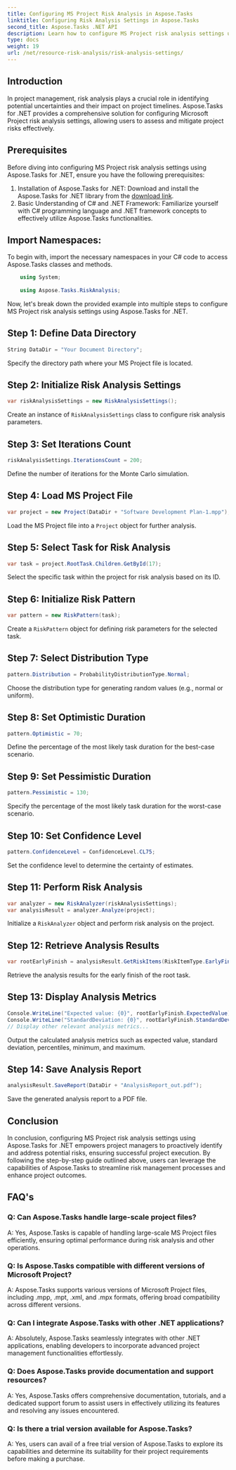 ```yaml
---
title: Configuring MS Project Risk Analysis in Aspose.Tasks
linktitle: Configuring Risk Analysis Settings in Aspose.Tasks
second_title: Aspose.Tasks .NET API
description: Learn how to configure MS Project risk analysis settings using Aspose.Tasks for .NET. Enhance project management efficiency with advanced risk assessment techniques.
type: docs
weight: 19
url: /net/resource-risk-analysis/risk-analysis-settings/
---
```

## Introduction
In project management, risk analysis plays a crucial role in identifying potential uncertainties and their impact on project timelines. Aspose.Tasks for .NET provides a comprehensive solution for configuring Microsoft Project risk analysis settings, allowing users to assess and mitigate project risks effectively.
## Prerequisites

Before diving into configuring MS Project risk analysis settings using Aspose.Tasks for .NET, ensure you have the following prerequisites:
1. Installation of Aspose.Tasks for .NET: Download and install the Aspose.Tasks for .NET library from the [download link](https://releases.aspose.com/tasks/net/).
2. Basic Understanding of C# and .NET Framework: Familiarize yourself with C# programming language and .NET framework concepts to effectively utilize Aspose.Tasks functionalities.

## Import Namespaces:
To begin with, import the necessary namespaces in your C# code to access Aspose.Tasks classes and methods.
```csharp
    using System;
    
    using Aspose.Tasks.RiskAnalysis;
```

Now, let's break down the provided example into multiple steps to configure MS Project risk analysis settings using Aspose.Tasks for .NET.
## Step 1: Define Data Directory
```csharp
String DataDir = "Your Document Directory";
```
Specify the directory path where your MS Project file is located.
## Step 2: Initialize Risk Analysis Settings
```csharp
var riskAnalysisSettings = new RiskAnalysisSettings();
```
Create an instance of `RiskAnalysisSettings` class to configure risk analysis parameters.
## Step 3: Set Iterations Count
```csharp
riskAnalysisSettings.IterationsCount = 200;
```
Define the number of iterations for the Monte Carlo simulation.
## Step 4: Load MS Project File
```csharp
var project = new Project(DataDir + "Software Development Plan-1.mpp");
```
Load the MS Project file into a `Project` object for further analysis.
## Step 5: Select Task for Risk Analysis
```csharp
var task = project.RootTask.Children.GetById(17);
```
Select the specific task within the project for risk analysis based on its ID.
## Step 6: Initialize Risk Pattern
```csharp
var pattern = new RiskPattern(task);
```
Create a `RiskPattern` object for defining risk parameters for the selected task.
## Step 7: Select Distribution Type
```csharp
pattern.Distribution = ProbabilityDistributionType.Normal;
```
Choose the distribution type for generating random values (e.g., normal or uniform).
## Step 8: Set Optimistic Duration
```csharp
pattern.Optimistic = 70;
```
Define the percentage of the most likely task duration for the best-case scenario.
## Step 9: Set Pessimistic Duration
```csharp
pattern.Pessimistic = 130;
```
Specify the percentage of the most likely task duration for the worst-case scenario.
## Step 10: Set Confidence Level
```csharp
pattern.ConfidenceLevel = ConfidenceLevel.CL75;
```
Set the confidence level to determine the certainty of estimates.
## Step 11: Perform Risk Analysis
```csharp
var analyzer = new RiskAnalyzer(riskAnalysisSettings);
var analysisResult = analyzer.Analyze(project);
```
Initialize a `RiskAnalyzer` object and perform risk analysis on the project.
## Step 12: Retrieve Analysis Results
```csharp
var rootEarlyFinish = analysisResult.GetRiskItems(RiskItemType.EarlyFinish).Get(project.RootTask);
```
Retrieve the analysis results for the early finish of the root task.
## Step 13: Display Analysis Metrics
```csharp
Console.WriteLine("Expected value: {0}", rootEarlyFinish.ExpectedValue);
Console.WriteLine("StandardDeviation: {0}", rootEarlyFinish.StandardDeviation);
// Display other relevant analysis metrics...
```
Output the calculated analysis metrics such as expected value, standard deviation, percentiles, minimum, and maximum.
## Step 14: Save Analysis Report
```csharp
analysisResult.SaveReport(DataDir + "AnalysisReport_out.pdf");
```
Save the generated analysis report to a PDF file.

## Conclusion
In conclusion, configuring MS Project risk analysis settings using Aspose.Tasks for .NET empowers project managers to proactively identify and address potential risks, ensuring successful project execution. By following the step-by-step guide outlined above, users can leverage the capabilities of Aspose.Tasks to streamline risk management processes and enhance project outcomes.
## FAQ's
### Q: Can Aspose.Tasks handle large-scale project files?
A: Yes, Aspose.Tasks is capable of handling large-scale MS Project files efficiently, ensuring optimal performance during risk analysis and other operations.
### Q: Is Aspose.Tasks compatible with different versions of Microsoft Project?
A: Aspose.Tasks supports various versions of Microsoft Project files, including .mpp, .mpt, .xml, and .mpx formats, offering broad compatibility across different versions.
### Q: Can I integrate Aspose.Tasks with other .NET applications?
A: Absolutely, Aspose.Tasks seamlessly integrates with other .NET applications, enabling developers to incorporate advanced project management functionalities effortlessly.
### Q: Does Aspose.Tasks provide documentation and support resources?
A: Yes, Aspose.Tasks offers comprehensive documentation, tutorials, and a dedicated support forum to assist users in effectively utilizing its features and resolving any issues encountered.
### Q: Is there a trial version available for Aspose.Tasks?
A: Yes, users can avail of a free trial version of Aspose.Tasks to explore its capabilities and determine its suitability for their project requirements before making a purchase.

